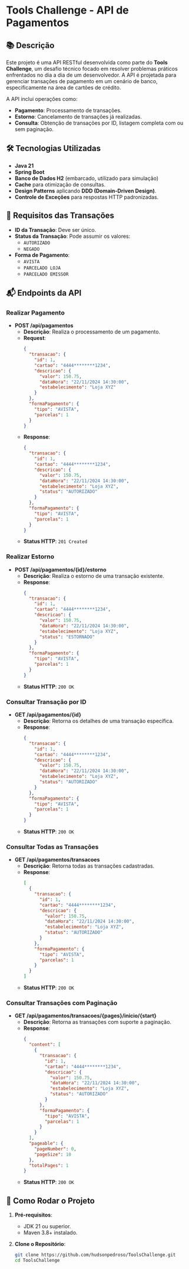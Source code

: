 # Tools Challenge - API de Pagamentos

## 📚 Descrição
Este projeto é uma API RESTful desenvolvida como parte do **Tools Challenge**, um desafio técnico focado em resolver problemas práticos enfrentados no dia a dia de um desenvolvedor. A API é projetada para gerenciar transações de pagamento em um cenário de banco, especificamente na área de cartões de crédito. 

A API inclui operações como:
- **Pagamento**: Processamento de transações.
- **Estorno**: Cancelamento de transações já realizadas.
- **Consulta**: Obtenção de transações por ID, listagem completa com ou sem paginação.

## 🛠 Tecnologias Utilizadas
- **Java 21**
- **Spring Boot**
- **Banco de Dados H2** (embarcado, utilizado para simulação)
- **Cache** para otimização de consultas.
- **Design Patterns** aplicando **DDD (Domain-Driven Design)**.
- **Controle de Exceções** para respostas HTTP padronizadas.

## 📑 Requisitos das Transações
- **ID da Transação**: Deve ser único.
- **Status da Transação**: Pode assumir os valores:
  - `AUTORIZADO`
  - `NEGADO`
- **Forma de Pagamento**:
  - `AVISTA`
  - `PARCELADO LOJA`
  - `PARCELADO EMISSOR`

## 📬 Endpoints da API

### Realizar Pagamento
- **POST /api/pagamentos**
  - **Descrição**: Realiza o processamento de um pagamento.
  - **Request**:
    ```json
    {
      "transacao": {
        "id": 1,
        "cartao": "4444********1234",
        "descricao": {
          "valor": 150.75,
          "dataHora": "22/11/2024 14:30:00",
          "estabelecimento": "Loja XYZ"
        }
      },
      "formaPagamento": {
        "tipo": "AVISTA",
        "parcelas": 1
      }
    }
    ```
  - **Response**:
    ```json
    {
      "transacao": {
        "id": 1,
        "cartao": "4444********1234",
        "descricao": {
          "valor": 150.75,
          "dataHora": "22/11/2024 14:30:00",
          "estabelecimento": "Loja XYZ",
          "status": "AUTORIZADO"
        }
      },
      "formaPagamento": {
        "tipo": "AVISTA",
        "parcelas": 1
      }
    }
    ```
  - **Status HTTP**: `201 Created`

### Realizar Estorno
- **POST /api/pagamentos/{id}/estorno**
  - **Descrição**: Realiza o estorno de uma transação existente.
  - **Response**:
    ```json
    {
      "transacao": {
        "id": 1,
        "cartao": "4444********1234",
        "descricao": {
          "valor": 150.75,
          "dataHora": "22/11/2024 14:30:00",
          "estabelecimento": "Loja XYZ",
          "status": "ESTORNADO"
        }
      },
      "formaPagamento": {
        "tipo": "AVISTA",
        "parcelas": 1
      }
    }
    ```
  - **Status HTTP**: `200 OK`

### Consultar Transação por ID
- **GET /api/pagamentos/{id}**
  - **Descrição**: Retorna os detalhes de uma transação específica.
  - **Response**:
    ```json
    {
      "transacao": {
        "id": 1,
        "cartao": "4444********1234",
        "descricao": {
          "valor": 150.75,
          "dataHora": "22/11/2024 14:30:00",
          "estabelecimento": "Loja XYZ",
          "status": "AUTORIZADO"
        }
      },
      "formaPagamento": {
        "tipo": "AVISTA",
        "parcelas": 1
      }
    }
    ```
  - **Status HTTP**: `200 OK`

### Consultar Todas as Transações
- **GET /api/pagamentos/transacoes**
  - **Descrição**: Retorna todas as transações cadastradas.
  - **Response**:
    ```json
    [
      {
        "transacao": {
          "id": 1,
          "cartao": "4444********1234",
          "descricao": {
            "valor": 150.75,
            "dataHora": "22/11/2024 14:30:00",
            "estabelecimento": "Loja XYZ",
            "status": "AUTORIZADO"
          }
        },
        "formaPagamento": {
          "tipo": "AVISTA",
          "parcelas": 1
        }
      }
    ]
    ```
  - **Status HTTP**: `200 OK`

### Consultar Transações com Paginação
- **GET /api/pagamentos/transacoes/{pages}/inicio/{start}**
  - **Descrição**: Retorna as transações com suporte a paginação.
  - **Response**:
    ```json
    {
      "content": [
        {
          "transacao": {
            "id": 1,
            "cartao": "4444********1234",
            "descricao": {
              "valor": 150.75,
              "dataHora": "22/11/2024 14:30:00",
              "estabelecimento": "Loja XYZ",
              "status": "AUTORIZADO"
            }
          },
          "formaPagamento": {
            "tipo": "AVISTA",
            "parcelas": 1
          }
        }
      ],
      "pageable": {
        "pageNumber": 0,
        "pageSize": 10
      },
      "totalPages": 1
    }
    ```
  - **Status HTTP**: `200 OK`


## 🚀 Como Rodar o Projeto
1. **Pré-requisitos**:
   - JDK 21 ou superior.
   - Maven 3.8+ instalado.

2. **Clone o Repositório**:
   ```bash
   git clone https://github.com/hudsonpedroso/ToolsChallenge.git
   cd ToolsChallenge
